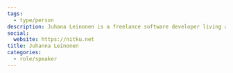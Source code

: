 ```yaml
---
tags:
  - type/person
description: Juhana Leinonen is a freelance software developer living and working in southern Finland. He has been involved in the Interactive Fiction community since 2007, making games, tools and authoring systems. His work has won the Xyzzy Award for Best Technological Development twice.
social:
  website: https://nitku.net
title: Juhanna Leinonen
categories:
  - role/speaker
---
```

